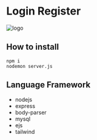 # Login Register

![logo](https://cdn.discordapp.com/attachments/1198124910950752288/1201688190793306202/image.png?ex=65caba56&is=65b84556&hm=f63625c76c8f99732ffdfc4dd3e92a450b790a3d30d2b84e6afbec04e38274fb&)

## How to install
```
npm i
nodemon server.js
```

## Language Framework
* nodejs
* express
* body-parser
* mysql
* ejs
* tailwind
